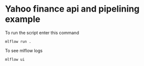 # Yahoo finance api and pipelining example

To run the script enter this command 

```
mlflow run .
```

To see mlflow logs

```
mlflow ui
```
